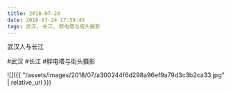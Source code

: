 ```yaml
---
title: 2018-07-24
date: 2018-07-24 17:59:45
tags: 武汉, 长江, 胖电塔与街头摄影
---
```


<p>武汉人与长江</p>

#武汉 #长江 #胖电塔与街头摄影

![]({{ "/assets/images/2018/07/a300244f6d298a96ef9a79d3c3b2ca33.jpg" | relative_url }})
